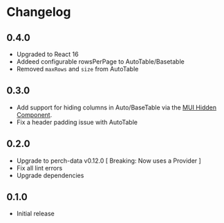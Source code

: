 # Changelog
## 0.4.0

- Upgraded to React 16
- Addeed configurable rowsPerPage to AutoTable/Basetable
- Removed `maxRows` and `size` from AutoTable

## 0.3.0

- Add support for hiding columns in Auto/BaseTable via the [MUI Hidden Component](https://material-ui-next.com/api/hidden/).
- Fix a header padding issue with AutoTable

## 0.2.0

- Upgrade to perch-data v0.12.0 [ Breaking: Now uses a Provider ]
- Fix all lint errors
- Upgrade dependencies

## 0.1.0

- Initial release
